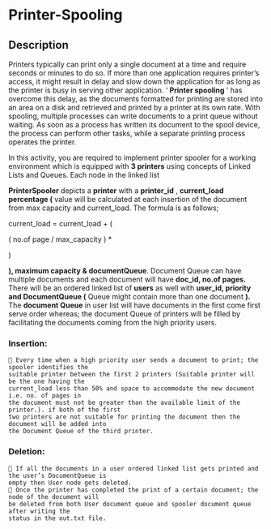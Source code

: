 # Printer-Spooling

## Description

Printers typically can print only a single document at a time and require seconds or minutes to do so. If
more than one application requires printer’s access, it might result in delay and slow down the
application for as long as the printer is busy in serving other application. ‘ **Printer spooling** ’ has overcome
this delay, as the documents formatted for printing are stored into an area on a disk and retrieved and
printed by a printer at its own rate. With spooling, multiple processes can write documents to a print
queue without waiting. As soon as a process has written its document to the spool device, the process
can perform other tasks, while a separate printing process operates the printer.

In this activity, you are required to implement printer spooler for a working environment which is
equipped with **3 printers** using concepts of Linked Lists and Queues. Each node in the linked list


**PrinterSpooler** depicts a **printer** with a **printer_id** , **current_load percentage (** value will be calculated at
each insertion of the document from max capacity and current_load. The formula is as follows;

current_load = current_load + (

( no.of page / max_capacity ) *

)

**), maximum capacity & documentQueue**. Document Queue can have multiple documents and each
document will have **doc_id, no.of pages.** There will be an ordered linked list of **users** as well with
**user_id, priority and DocumentQueue (** Queue might contain more than one document **).** The **document
Queue** in user list will have documents in the first come first serve order whereas; the document Queue
of printers will be filled by facilitating the documents coming from the high priority users.

### Insertion:

```
 Every time when a high priority user sends a document to print; the spooler identifies the
suitable printer between the first 2 printers (Suitable printer will be the one having the
current_load less than 50% and space to accommodate the new document i.e. no. of pages in
the document must not be greater than the available limit of the printer.). if both of the first
two printers are not suitable for printing the document then the document will be added into
the Document Queue of the third printer.
```
### Deletion:

```
 If all the documents in a user ordered linked list gets printed and the user’s DocumentQueue is
empty then User node gets deleted.
 Once the printer has completed the print of a certain document; the node of the document will
be deleted from both User document queue and spooler document queue after writing the
status in the out.txt file.
```
